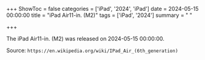 +++
ShowToc = false
categories = ['iPad', '2024', 'iPad']
date = 2024-05-15 00:00:00
title = "iPad Air11-in. (M2)"
tags = ['iPad', '2024']
summary = " "

+++

The iPad Air11-in. (M2) was released on 2024-05-15 00:00:00.

Source: `https://en.wikipedia.org/wiki/IPad_Air_(6th_generation)`


